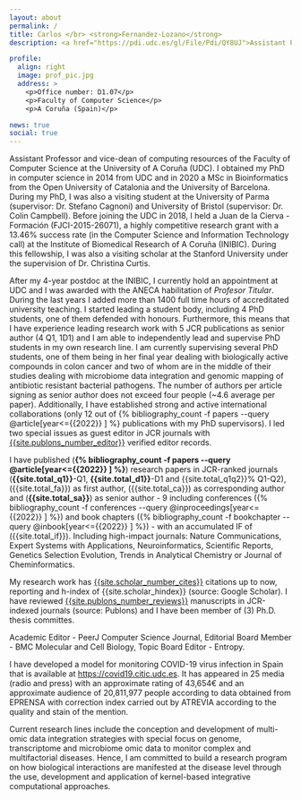 ```yaml
---
layout: about
permalink: /
title: Carlos </br> <strong>Fernandez-Lozano</strong>
description: <a href="https://pdi.udc.es/gl/File/Pdi/QY8UJ">Assistant Professor</a>.  Universidade da Coruña (UDC) <br/> Affiliated Researcher.  Centre for Information and Communications Technology Research (CITIC)

profile:
  align: right
  image: prof_pic.jpg
  address: >
    <p>Office number: D1.07</p>
    <p>Faculty of Computer Science</p>
    <p>A Coruña (Spain)</p>

news: true
social: true
---
```


Assistant Professor and vice-dean of computing resources of the Faculty of Computer Science at the 
University of A Coruña (UDC). I obtained my PhD in computer science in 2014 
from UDC and in 2020 a MSc in Bioinformatics from the Open University of Catalonia and the University 
of Barcelona. During my PhD, I was also a visiting student at the University of Parma 
(supervisor: Dr. Stefano Cagnoni) and University of Bristol (supervisor: Dr. Colin Campbell). 
Before joining the UDC in 2018, I held a Juan de la Cierva - Formación (FJCI-2015-26071), a highly 
competitive research grant with a 13.46% success rate (in the Computer Science and Information 
Technology call) at the Institute of Biomedical Research of A Coruña (INIBIC). During this fellowship, I was 
also a visiting scholar at the Stanford University under the supervision of Dr. Christina Curtis. 

After my 4-year postdoc at the INIBIC, I currently hold an appointment at UDC and I was awarded 
with the ANECA habilitation of _Profesor Titular_. During the last years I added more than 1400 full time hours of 
accreditated university teaching. I started leading a student body, including 4 PhD students, one of them defended with 
honours. Furthermore, this means that I have experience leading research work with 5 JCR publications as senior author 
(4 Q1, 1D1) and I am able to independently lead and supervise PhD students in my own research line. I am currently 
supervising several PhD students, one of them being in her final year dealing with biologically active compounds in colon 
cancer and two of whom are in the middle of their studies dealing with microbiome data integration and genomic mapping of 
antibiotic resistant bacterial pathogens. The number of authors per article signing as senior author does not exceed four 
people (~4.6 average per paper). Additionally, I have established strong and active international collaborations (only 12 out of 
{% bibliography_count -f papers --query @article[year<={{2022}} ] %} 
publications with my PhD supervisors). I led two special issues as guest editor 
in JCR journals with <a href="https://publons.com/researcher/1751450/carlos-fernandez-lozano/">{{site.publons_number_editor}}</a> 
verified editor records. 

I have published (**{% bibliography_count -f papers --query @article[year<={{2022}} ] %}**) research papers in JCR-ranked journals (**{{site.total_q1}}**-Q1,
 **{{site.total_d1}}**-D1 and {{site.total_q1q2}}% Q1-Q2), ({{site.total_fa}}) as first author,
 ({{site.total_ca}}) as corresponding author and (**{{site.total_sa}}**) as senior author - 9 including conferences ({% bibliography_count -f conferences --query @inproceedings[year<={{2022}} ] %}) and 
book chapters ({% bibliography_count -f bookchapter --query @inbook[year<={{2022}} ] %}) - with an 
accumulated IF of ({{site.total_if}}). Including high-impact journals: Nature Communications, Expert Systems with Applications, Neuroinformatics,
Scientific Reports, Genetics Selection Evolution, Trends in Analytical Chemistry or Journal of Cheminformatics. 

My research work has 
<a href="https://scholar.google.es/citations?user=gE-7NE4AAAAJ&hl=es">{{site.scholar_number_cites}}</a> citations up to now, reporting and h-index of {{site.scholar_hindex}} (source: Google Scholar). 
I have reviewed 
<a href="https://publons.com/researcher/1751450/carlos-fernandez-lozano/">{{site.publons_number_reviews}}</a> 
manuscripts in JCR-indexed journals (source: Publons) and I have been member of (3) Ph.D. thesis committes. 

Academic Editor - PeerJ Computer Science Journal, Editorial Board Member - BMC Molecular and Cell Biology, Topic Board Editor - Entropy.

I have developed a model for monitoring COVID-19 virus infection in Spain that is available at <a href="https://covid19.citic.udc.es/">https://covid19.citic.udc.es</a>. 
It has appeared in 25 media (radio and press) with an approximate rating of 43,654€ and an approximate audience of 
20,811,977 people according to data obtained from EPRENSA with correction index carried out by ATREVIA according to the 
quality and stain of the mention.

Current research lines include the conception and development of multi-omic data integration strategies with special focus on genome, 
transcriptome and microbiome omic data to monitor complex and multifactorial diseases. Hence, I am committed to 
build a research program on how biological interactions are manifested at the disease level through the use, development 
and application of kernel-based integrative computational approaches.
